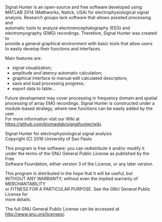 Signal Hunter is an open-source and free software developed using  
MATLAB 2014 (Mathworks, Natick, USA) for electrophysiological signal  
analysis. Research groups lack software that allows assisted processing and  
automatic tools to analyze electroencephalography (EEG) and  
electromyography (EMG) recordings. Therefore, Signal Hunter was created to  
provide a general graphical environment with basic tools that allow users  
to easily develop their functions and interfaces.

Main features are:

- signal visualization;  
- amplitude and latency automatic calculation;  
- graphical interface to manual edit calculated descriptors;  
- save and load processing progress;  
- export data to table...  

Future development may cover processing in frequency domain and spatial  
processing of array EMG recordings. Signal Hunter is constructed under a  
module-based strategy, where new functions can be easily added by the user.  
For more information visit our Wiki at <https://github.com/biomaglab/signalhunter/wiki>.

Signal Hunter for electrophysiological signal analysis  
Copyright (C) 2016 University of Sao Paulo  

This program is free software: you can redistribute it and/or modify it  
under the terms of the GNU General Public License as published by the Free  
Software Foundation, either version 3 of the License, or any later version.  

This program is distributed in the hope that it will be useful, but  
WITHOUT ANY WARRANTY; without even the implied warranty of MERCHANTABILITY  
or FITNESS FOR A PARTICULAR PURPOSE. See the GNU General Public License for  
more details.  

The full GNU General Public License can be accessed at <http://www.gnu.org/licenses/>.